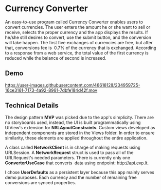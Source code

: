 # Currency Converter

An easy-to-use program called Currency Converter enables users to convert currencies. The user enters the amount he or she want to sell or receive, selects the proper currency and the app displays the results. If he/she still desires to convert, use the submit button, and the conversion will take happen.  The first five exchanges of currencies are free, but after that, conversions fee is  0.7% of the currency that is exchanged.  According to a response from a web service, the total value of the first currency is reduced while the balance of second is increased.

## Demo


https://user-images.githubusercontent.com/48618128/234959725-16ce3161-7173-4a92-8961-7dbfe184d42f.mov




## Technical Details
The design pattern **MVP** was picked due to the app's simplicity. There are no storyboards used, instead, the UI is built programmatically using UIView's extension for **NSLAyoutConstraints**. Custom views developed as independent components are stored in the Views folder. In order to ensure similarity, these elements are applied throughout the entire application. 

A class called **NetworkClient** is in charge of making requests using URLSession. A **NetworkRequest** struct is used to pass all of the URLRequest's needed parameters. There is currently only one **ConverterUseCase** that converts  data using endpoint: http://api.evp.lt. 

I chose **UserDefaults** as a persistent layer because this app mainly serves demo purposes. Each currency and the number of remaining free conversions are synced properties.
